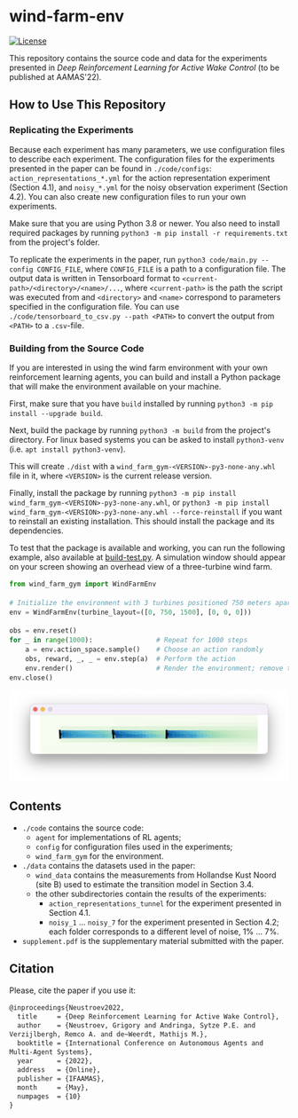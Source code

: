 # wind-farm-env
[![License](https://img.shields.io/badge/License-MIT-blue.svg)](LICENSE)

This repository contains the source code and data for the experiments presented in
_Deep Reinforcement Learning for Active Wake Control_ (to be published at AAMAS'22).

## How to Use This Repository

### Replicating the Experiments

Because each experiment has many parameters, we use configuration files to  describe each experiment. The configuration
files for the experiments presented in the paper can be found in `./code/configs`: `action_representations_*.yml` for
the action representation experiment (Section 4.1), and `noisy_*.yml` for the noisy observation experiment
(Section 4.2). You can also create new configuration files to run your own experiments.

Make sure that you are using Python 3.8 or newer. You also need to install required packages by running
`python3 -m pip install -r requirements.txt` from the project's folder.

To replicate the experiments in the paper, run `python3 code/main.py --config CONFIG_FILE`, where `CONFIG_FILE` is a
path to a configuration file. The output data is written in Tensorboard
format to `<current-path>/<directory>/<name>/...`, where `<current-path>` is the path the script was executed from and `<directory>` and `<name>` correspond to parameters specified in the configuration file. You can use `./code/tensorboard_to_csv.py --path <PATH>` to convert the output from `<PATH>` to a
`.csv`-file.

### Building from the Source Code

If you are interested in using the wind farm environment with your own reinforcement learning agents, you can build and
install a Python package that will make the environment available on your machine.

First, make sure that you have `build` installed by running `python3 -m pip install --upgrade build`.

Next, build the package by running `python3 -m build` from the project's directory. For linux based systems you can be asked to install `python3-venv` (i.e. `apt install python3-venv`).

This will create `./dist` with 
a `wind_farm_gym-<VERSION>-py3-none-any.whl` file in it, where `<VERSION>` is the current release version.

Finally, install the package by running `python3 -m pip install wind_farm_gym-<VERSION>-py3-none-any.whl`, or
`python3 -m pip install wind_farm_gym-<VERSION>-py3-none-any.whl --force-reinstall` if you want to reinstall an existing
installation. This should install the package and its dependencies.

To test that the package is available and working, you can run the  following example, also  available at
[build-test.py](https://github.com/AlgTUDelft/wind-farm-env/blob/main/build-test.py). A simulation window should
appear on your screen showing an overhead view of a three-turbine wind farm.

```python
from wind_farm_gym import WindFarmEnv

# Initialize the environment with 3 turbines positioned 750 meters apart in a line
env = WindFarmEnv(turbine_layout=([0, 750, 1500], [0, 0, 0]))

obs = env.reset()
for _ in range(1000):                # Repeat for 1000 steps
    a = env.action_space.sample()    # Choose an action randomly
    obs, reward, _, _ = env.step(a)  # Perform the action
    env.render()                     # Render the environment; remove this line to speed up the process
env.close()
```

![A simulation of an overhead view of a wind farm](build-test.png)

## Contents

- `./code` contains the source code:
    - `agent` for implementations of RL agents;
    - `config` for configuration files used in the experiments;
    - `wind_farm_gym` for the environment.
- `./data` contains the datasets used in the paper:
    - `wind_data` contains the measurements from Hollandse Kust Noord (site B) used to estimate the transition model in
Section 3.4.
    - the other subdirectories contain the results of the experiments:
        - `action_representations_tunnel` for the experiment presented in Section 4.1.
        - `noisy_1` ... `noisy_7` for the experiment presented in Section 4.2; each folder corresponds to a different
level of noise, 1% ... 7%.
- `supplement.pdf` is the supplementary material submitted with the paper.

## Citation

Please, cite the paper if you use it:

```
@inproceedings{Neustroev2022,
  title     = {Deep Reinforcement Learning for Active Wake Control},
  author    = {Neustroev, Grigory and Andringa, Sytze P.E. and Verzijlbergh, Remco A. and de~Weerdt, Mathijs M.},
  booktitle = {International Conference on Autonomous Agents and Multi-Agent Systems},
  year      = {2022},
  address   = {Online},
  publisher = {IFAAMAS},
  month     = {May},
  numpages  = {10}
}
```
